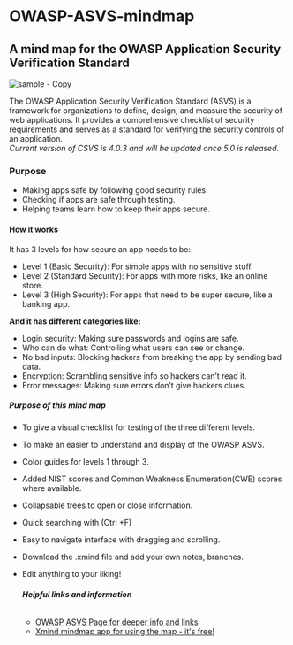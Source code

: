 # OWASP-ASVS-mindmap
## A mind map for the OWASP Application Security Verification Standard

![sample - Copy](https://github.com/user-attachments/assets/78da367c-2fb9-489c-889d-0a6b97ac10a1)

The OWASP Application Security Verification Standard (ASVS) is a framework for organizations to define, design, and measure the security of web applications. It provides a comprehensive checklist of security requirements and serves as a standard for verifying the security controls of an application.  
*Current version of CSVS is 4.0.3 and will be updated once 5.0 is released.*

### **Purpose**
- Making apps safe by following good security rules.
- Checking if apps are safe through testing.
- Helping teams learn how to keep their apps secure.

#### **How it works**
It has 3 levels for how secure an app needs to be:
- Level 1 (Basic Security): For simple apps with no sensitive stuff.
- Level 2 (Standard Security): For apps with more risks, like an online store.
- Level 3 (High Security): For apps that need to be super secure, like a banking app.

**And it has different categories like:**
- Login security: Making sure passwords and logins are safe.
- Who can do what: Controlling what users can see or change.
- No bad inputs: Blocking hackers from breaking the app by sending bad data.
- Encryption: Scrambling sensitive info so hackers can’t read it.
- Error messages: Making sure errors don’t give hackers clues.

##### **Purpose of this mind map**
- To give a visual checklist for testing of the three different levels.
- To make an easier to understand and display of the OWASP ASVS.
- Color guides for levels 1 through 3.
- Added NIST scores and Common Weakness Enumeration(CWE) scores where available.
- Collapsable trees to open or close information.
- Quick searching with (Ctrl +F)
- Easy to navigate interface with dragging and scrolling.
- Download the .xmind file and add your own notes, branches.
- Edit anything to your liking!

  ###### **Helpful links and information**
  - [OWASP ASVS Page for deeper info and links](https://owasp.org/www-project-developer-guide/draft/security_gap_analysis/guides/application_security_verification_standard/)
  - [Xmind mindmap app for using the map - it's free!](https://xmind.app/)
